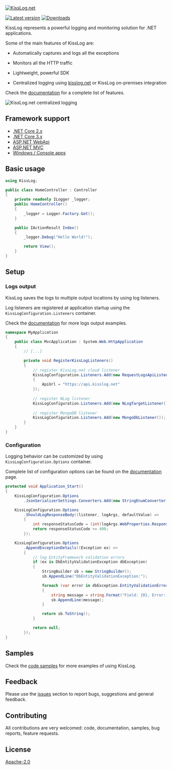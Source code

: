 [![KissLog.net](https://kisslog.net/cdn/KissLog/logos/kisslog-logo-64.png)](https://kisslog.net/)

[![Latest version](https://img.shields.io/nuget/v/KissLog.svg?style=flat-square&label=KissLog)](https://www.nuget.org/packages?q=kisslog) [![Downloads](https://img.shields.io/nuget/dt/KissLog.svg?style=flat-square&label=Downloads)](https://www.nuget.org/packages?q=kisslog)

KissLog represents a powerful logging and monitoring solution for .NET applications.

Some of the main features of KissLog are:

- Automatically captures and logs all the exceptions

- Monitors all the HTTP traffic

- Lightweight, powerful SDK

- Centralized logging using [kisslog.net](https://kisslog.net) or KissLog on-premises integration

Check the [documentation](https://docs.kisslog.net) for a complete list of features.

![KissLog.net centralized logging](https://docs.kisslog.net/_images/centralized-logging.png)

## Framework support

- [.NET Core 2.x](https://docs.kisslog.net/SDK/install-instructions/netcore20.html)
- [.NET Core 3.x](https://docs.kisslog.net/SDK/install-instructions/netcore30.html)
- [ASP.NET WebApi](https://docs.kisslog.net/SDK/install-instructions/aspnet-webapi.html)
- [ASP.NET MVC](https://docs.kisslog.net/SDK/install-instructions/aspnet-mvc.html)
- [Windows / Console apps](https://docs.kisslog.net/SDK/install-instructions/console-applications.html)

## Basic usage

```csharp
using KissLog;

public class HomeController : Controller
{
    private readonly ILogger _logger;
    public HomeController()
    {
        _logger = Logger.Factory.Get();
    }

    public IActionResult Index()
    {
        _logger.Debug("Hello World!");

        return View();
    }
}
```

## Setup

### Logs output

KissLog saves the logs to multiple output locations by using log listeners.

Log listeners are registered at application startup using the `KissLogConfiguration.Listeners` container.

Check the [documentation](https://docs.kisslog.net/SDK/logs-output/index.html) for more logs output examples.

```csharp
namespace MyApplication
{
    public class MvcApplication : System.Web.HttpApplication
    {
        // [...]

        private void RegisterKissLogListeners()
        {
            // register KissLog.net cloud listener
            KissLogConfiguration.Listeners.Add(new RequestLogsApiListener(new Application("d625d5c8-ef47-4cd5-bf2d-6b0a1fa7fda4", "39bb675d-5c13-4bd8-9b5a-1d368da020a2"))
            {
                ApiUrl = "https://api.kisslog.net"
            });
			
            // register NLog listener
            KissLogConfiguration.Listeners.Add(new NLogTargetListener());
            
            // register MongoDB listener
            KissLogConfiguration.Listeners.Add(new MongoDbListener());
        }
    }
}
```

### Configuration

Logging behavior can be customized by using `KissLogConfiguration.Options` container.

Complete list of configuration options can be found on the [documentation](https://docs.kisslog.net/SDK/configuration/index.html) page.

```csharp
protected void Application_Start()
{
    KissLogConfiguration.Options
        .JsonSerializerSettings.Converters.Add(new StringEnumConverter());

    KissLogConfiguration.Options
        .ShouldLogResponseBody((listener, logArgs, defaultValue) =>
        {
            int responseStatusCode = (int)logArgs.WebProperties.Response.HttpStatusCode;
            return responseStatusCode >= 400;
        });

    KissLogConfiguration.Options
        .AppendExceptionDetails((Exception ex) =>
        {
            // log EntityFramework validation errors
            if (ex is DbEntityValidationException dbException)
            {
                StringBuilder sb = new StringBuilder();
                sb.AppendLine("DbEntityValidationException:");

                foreach (var error in dbException.EntityValidationErrors.SelectMany(p => p.ValidationErrors))
                {
                    string message = string.Format("Field: {0}, Error: {1}", error.PropertyName, error.ErrorMessage);
                    sb.AppendLine(message);
                }

                return sb.ToString();
            }

            return null;
        });
}
```

## Samples

Check the [code samples](https://github.com/KissLog-net/KissLog.samples) for more examples of using KissLog.

## Feedback

Please use the [issues](https://github.com/KissLog-net/KissLog.Sdk/issues) section to report bugs, suggestions and general feedback.

## Contributing

All contributions are very welcomed: code, documentation, samples, bug reports, feature requests.

## License

[Apache-2.0](LICENSE.md)
